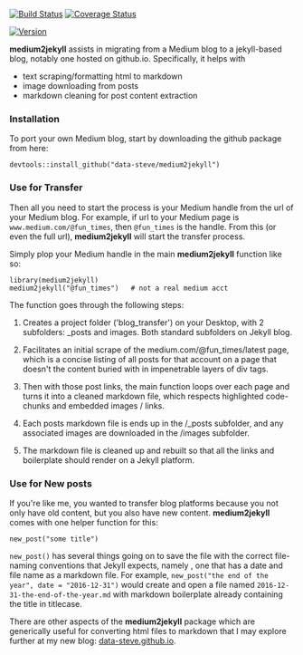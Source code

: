 
[![Build
Status](https://travis-ci.org/data-steve/medium2jekyll.svg?branch=master)](https://travis-ci.org/data-steve/medium2jekyll)
[![Coverage
Status](https://coveralls.io/repos/data-steve/medium2jekyll/badge.svg?branch=master)](https://coveralls.io/r/data-steve/medium2jekyll?branch=master)

<a href="https://img.shields.io/badge/Version-0.0.1-orange.svg"><img src="https://img.shields.io/badge/Version-0.0.1-orange.svg" alt="Version"/></a>
</p>

**medium2jekyll** assists  in migrating from a Medium blog to a jekyll-based blog, notably one hosted on github.io. Specifically, it helps with 
- text scraping/formatting html to markdown
- image downloading from posts
- markdown cleaning for post content extraction


### Installation


To port your own Medium blog, start by downloading the github package from here:

    devtools::install_github("data-steve/medium2jekyll")



### Use for Transfer


Then all you need to start the process is your Medium handle from the url of your Medium blog.
For example, if url to your Medium page is `www.medium.com/@fun_times`, then `@fun_times`
is the handle. From this (or even the full url), **medium2jekyll** will start the transfer process.

Simply plop your Medium handle in the main **medium2jekyll** function like so:

    library(medium2jekyll)
    medium2jekyll("@fun_times")   # not a real medium acct
    

The function goes through the following steps:

  1. Creates a project folder ('blog_transfer') on your Desktop, with 2 subfolders: _posts and images. Both standard subfolders on Jekyll blog. 
  2. Facilitates an initial scrape of the medium.com/@fun_times/latest page, which is a concise listing of all posts for that account on a page that doesn't the content buried with in impenetrable layers of div tags.
  
  3. Then with those post links, the main function loops over each page and turns it into a cleaned markdown file, which respects highlighted code-chunks and embedded images / links. 
  
  4. Each posts markdown file is ends up in the /_posts subfolder, and any associated images are downloaded in the /images subfolder. 
  
  5. The markdown file is cleaned up and rebuilt so that all the links and boilerplate should render on a Jekyll platform.
  


### Use for New posts


If you're like me, you wanted to transfer blog platforms because you not only have old content, but you also have new content. 
**medium2jekyll** comes with one helper function for this:

    new_post("some title")
    
`new_post()` has several things going on to save the file with the correct file-naming conventions that Jekyll expects, namely <grin>, one that has a date and file name as a markdown file. For example, `new_post("the end of the year", date = "2016-12-31")` would create and open a file named `2016-12-31-the-end-of-the-year.md` with markdown boilerplate already containing the title in titlecase.


There are other aspects of the **medium2jekyll** package which are generically useful for converting html files to markdown that I may explore further at my new blog: [data-steve.github.io](data-steve.github.io). 


